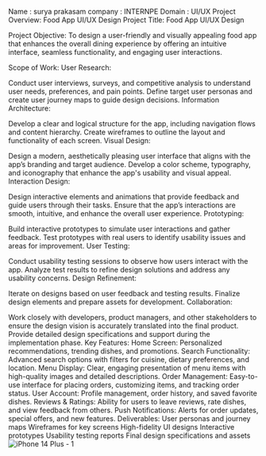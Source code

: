 Name : surya prakasam
company : INTERNPE
Domain : UI/UX 
Project Overview: Food App UI/UX Design
Project Title: Food App UI/UX Design

Project Objective:
To design a user-friendly and visually appealing food app that enhances the overall dining experience by offering an intuitive interface, seamless functionality, and engaging user interactions.

Scope of Work:
User Research:

Conduct user interviews, surveys, and competitive analysis to understand user needs, preferences, and pain points.
Define target user personas and create user journey maps to guide design decisions.
Information Architecture:

Develop a clear and logical structure for the app, including navigation flows and content hierarchy.
Create wireframes to outline the layout and functionality of each screen.
Visual Design:

Design a modern, aesthetically pleasing user interface that aligns with the app’s branding and target audience.
Develop a color scheme, typography, and iconography that enhance the app's usability and visual appeal.
Interaction Design:

Design interactive elements and animations that provide feedback and guide users through their tasks.
Ensure that the app’s interactions are smooth, intuitive, and enhance the overall user experience.
Prototyping:

Build interactive prototypes to simulate user interactions and gather feedback.
Test prototypes with real users to identify usability issues and areas for improvement.
User Testing:

Conduct usability testing sessions to observe how users interact with the app.
Analyze test results to refine design solutions and address any usability concerns.
Design Refinement:

Iterate on designs based on user feedback and testing results.
Finalize design elements and prepare assets for development.
Collaboration:

Work closely with developers, product managers, and other stakeholders to ensure the design vision is accurately translated into the final product.
Provide detailed design specifications and support during the implementation phase.
Key Features:
Home Screen: Personalized recommendations, trending dishes, and promotions.
Search Functionality: Advanced search options with filters for cuisine, dietary preferences, and location.
Menu Display: Clear, engaging presentation of menu items with high-quality images and detailed descriptions.
Order Management: Easy-to-use interface for placing orders, customizing items, and tracking order status.
User Account: Profile management, order history, and saved favorite dishes.
Reviews & Ratings: Ability for users to leave reviews, rate dishes, and view feedback from others.
Push Notifications: Alerts for order updates, special offers, and new features.
Deliverables:
User personas and journey maps
Wireframes for key screens
High-fidelity UI designs
Interactive prototypes
Usability testing reports
Final design specifications and assets![iPhone 14 Plus - 1](https://github.com/user-attachments/assets/c9a0c042-d743-44e9-b131-47f2aaa418b1)
